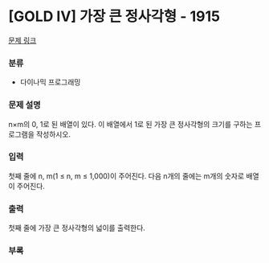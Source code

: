 # [GOLD IV] 가장 큰 정사각형 - 1915

[문제 링크](https://www.acmicpc.net/problem/1915)

### 분류

- 다이나믹 프로그래밍

### 문제 설명

n×m의 0, 1로 된 배열이 있다. 이 배열에서 1로 된 가장 큰 정사각형의 크기를 구하는 프로그램을 작성하시오.

### 입력

첫째 줄에 n, m(1 ≤ n, m ≤ 1,000)이 주어진다. 다음 n개의 줄에는 m개의 숫자로 배열이 주어진다.

### 출력

첫째 줄에 가장 큰 정사각형의 넓이를 출력한다.

### 부록



